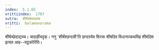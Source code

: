 ```yaml
---
index:  5.1.65
vrittiindex:  1707
sutra:  शीर्षच्छेदाद्यच्च
vritti:  balamanorama 
---
```


शीर्षच्छेदाद्यच्च। चादार्हीयदृक्। ननु `शीर्षंश्छन्दसी'ति छन्दस्येव शिरसः शीर्षादेव विधानात्कथमिह शीर्षादेश इत्यत आह--यट्ठकोरिति। 

